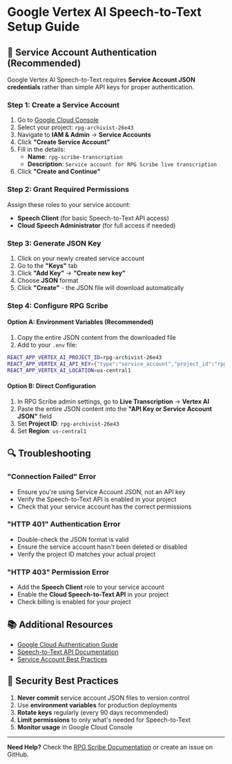 # Google Vertex AI Speech-to-Text Setup Guide

## 🔧 **Service Account Authentication (Recommended)**

Google Vertex AI Speech-to-Text requires **Service Account JSON credentials** rather than simple API keys for proper authentication.

### **Step 1: Create a Service Account**

1. Go to [Google Cloud Console](https://console.cloud.google.com/)
2. Select your project: `rpg-archivist-26e43`
3. Navigate to **IAM & Admin** → **Service Accounts**
4. Click **"Create Service Account"**
5. Fill in the details:
   - **Name**: `rpg-scribe-transcription`
   - **Description**: `Service account for RPG Scribe live transcription`
6. Click **"Create and Continue"**

### **Step 2: Grant Required Permissions**

Assign these roles to your service account:
- **Speech Client** (for basic Speech-to-Text API access)
- **Cloud Speech Administrator** (for full access if needed)

### **Step 3: Generate JSON Key**

1. Click on your newly created service account
2. Go to the **"Keys"** tab
3. Click **"Add Key"** → **"Create new key"**
4. Choose **JSON** format
5. Click **"Create"** - the JSON file will download automatically

### **Step 4: Configure RPG Scribe**

#### **Option A: Environment Variables (Recommended)**
1. Copy the entire JSON content from the downloaded file
2. Add to your `.env` file:
```bash
REACT_APP_VERTEX_AI_PROJECT_ID=rpg-archivist-26e43
REACT_APP_VERTEX_AI_API_KEY={"type":"service_account","project_id":"rpg-archivist-26e43",...}
REACT_APP_VERTEX_AI_LOCATION=us-central1
```

#### **Option B: Direct Configuration**
1. In RPG Scribe admin settings, go to **Live Transcription** → **Vertex AI**
2. Paste the entire JSON content into the **"API Key or Service Account JSON"** field
3. Set **Project ID**: `rpg-archivist-26e43`
4. Set **Region**: `us-central1`

## 🔍 **Troubleshooting**

### **"Connection Failed" Error**
- Ensure you're using Service Account JSON, not an API key
- Verify the Speech-to-Text API is enabled in your project
- Check that your service account has the correct permissions

### **"HTTP 401" Authentication Error**
- Double-check the JSON format is valid
- Ensure the service account hasn't been deleted or disabled
- Verify the project ID matches your actual project

### **"HTTP 403" Permission Error**
- Add the **Speech Client** role to your service account
- Enable the **Cloud Speech-to-Text API** in your project
- Check billing is enabled for your project

## 📚 **Additional Resources**

- [Google Cloud Authentication Guide](https://cloud.google.com/docs/authentication/getting-started)
- [Speech-to-Text API Documentation](https://cloud.google.com/speech-to-text/docs)
- [Service Account Best Practices](https://cloud.google.com/iam/docs/best-practices-for-using-service-accounts)

## 🔐 **Security Best Practices**

1. **Never commit** service account JSON files to version control
2. Use **environment variables** for production deployments
3. **Rotate keys** regularly (every 90 days recommended)
4. **Limit permissions** to only what's needed for Speech-to-Text
5. **Monitor usage** in Google Cloud Console

---

**Need Help?** Check the [RPG Scribe Documentation](../README.md) or create an issue on GitHub.
